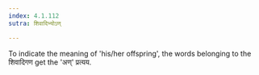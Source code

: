 ```yaml
---
index: 4.1.112
sutra: शिवादिभ्योऽण्

---
```

To indicate the meaning of 'his/her offspring', the words belonging to the शिवादिगण get the 'अण्' प्रत्यय.
